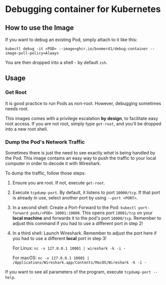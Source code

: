 # Debugging container for Kubernetes

## How to use the Image

If you want to debug an existing Pod, simply attach to it like this:

```shell
kubectl debug -it <POD> --image=ghcr.io/boomer41/debug-container --image-pull-policy=Always
```

You are then dropped into a shell - by default `zsh`.

## Usage

### Get Root

It is good practice to run Pods as non-root.
However, debugging sometimes needs root.

This images comes with a privilege escalation **by design**, to facilitate easy root access.
If you are not root, simply type `get-root`, and you'll be dropped into a new root shell.

### Dump the Pod's Network Traffic

Sometimes there is just the need to see exactly *what* is being handled by the Pod.
This image contains an easy way to push the traffic to your local computer in order to decode it with Wireshark.

To dump the traffic, follow those steps:

1. Ensure you are root. If not, execute `get-root`.
2. Execute `tcpdump-port`. By default, it listens to port `10000/tcp`.
   If that port is already in use, select another port by using `--port <PORT>`.
3. In a second shell: Create a Port-Forward to the Pod: `kubectl port-forward pods/<POD> 10001:10000`.
   This opens port `10001/tcp` on your **local machine** and forwards it to the pod's port `10000/tcp`.
   Remember to adjust this command if you had to use a different port in step 2!
4. In a third shell: Launch Wireshark.
   Remember to adjust the port here if you had to use a different **local** port in step 3!

   For Linux: `nc -v 127.0.0.1 10001 | wireshark -k -i -`

   For macOS: `nc -v 127.0.0.1 10001 | /Applications/Wireshark.app/Contents/MacOS/Wireshark -k -i -`

If you want to see all parameters of the program, execute `tcpdump-port --help`.

